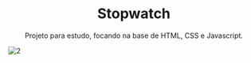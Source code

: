 <h1 align="center">Stopwatch</h1>
<p align="center">
Projeto para estudo, focando na base de HTML, CSS e Javascript.
</p>

![2](https://user-images.githubusercontent.com/79421511/137771752-49ad283b-16cc-410b-ac9b-f6b0770f5b5e.png)
